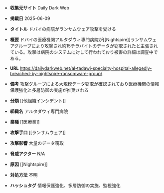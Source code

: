 - **収集元サイト**
Daily Dark Web

- **掲載日**
2025-06-09

- **タイトル**
ドバイの病院がランサムウェア攻撃を受ける

- **概要**
ドバイの医療機関アルタダウィ専門病院が[[Nightspire]]ランサムウェアグループにより攻撃され約15テラバイトのデータが窃取されたと主張されている。攻撃は病院のシステムに対して行われており被害の詳細は調査中である。

- **URL**
https://dailydarkweb.net/al-tadawi-specialty-hospital-allegedly-breached-by-nightspire-ransomware-group/

- **備考**
攻撃グループによる大規模データ窃取が確認されており医療機関の情報保護強化と多層防御の実施が推奨される

- **分類**
[[他組織インシデント]]

- **組織名**
アルタダウィ専門病院

- **業種**
[[医療業]]

- **攻撃手口**
[[ランサムウェア]]

- **攻撃影響**
大量のデータ窃取

- **脅威アクター**
N/A

- **原因**
[[Nightspire]]

- **対処方法**
不明

- **ハッシュタグ**
情報保護強化、多層防御の実施、監視強化
